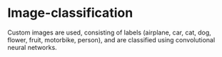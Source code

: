 # Image-classification
Custom images are used, consisting of labels (airplane, car, cat, dog, flower, fruit, motorbike, person), and are classified using convolutional neural networks.
